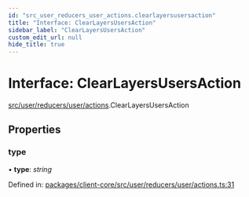 ```yaml
---
id: "src_user_reducers_user_actions.clearlayersusersaction"
title: "Interface: ClearLayersUsersAction"
sidebar_label: "ClearLayersUsersAction"
custom_edit_url: null
hide_title: true
---
```


# Interface: ClearLayersUsersAction

[src/user/reducers/user/actions](../modules/src_user_reducers_user_actions.md).ClearLayersUsersAction

## Properties

### type

• **type**: *string*

Defined in: [packages/client-core/src/user/reducers/user/actions.ts:31](https://github.com/xr3ngine/xr3ngine/blob/a16a45d7e/packages/client-core/src/user/reducers/user/actions.ts#L31)
